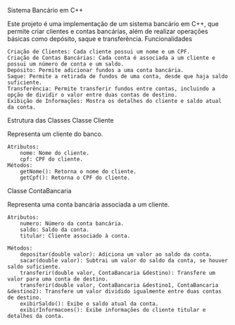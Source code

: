 Sistema Bancário em C++

Este projeto é uma implementação de um sistema bancário em C++, que permite criar clientes e contas bancárias, além de realizar operações básicas como depósito, saque e transferência.
Funcionalidades

    Criação de Clientes: Cada cliente possui um nome e um CPF.
    Criação de Contas Bancárias: Cada conta é associada a um cliente e possui um número de conta e um saldo.
    Depósito: Permite adicionar fundos a uma conta bancária.
    Saque: Permite a retirada de fundos de uma conta, desde que haja saldo suficiente.
    Transferência: Permite transferir fundos entre contas, incluindo a opção de dividir o valor entre duas contas de destino.
    Exibição de Informações: Mostra os detalhes do cliente e saldo atual da conta.

Estrutura das Classes
Classe Cliente

Representa um cliente do banco.

    Atributos:
        nome: Nome do cliente.
        cpf: CPF do cliente.
    Métodos:
        getNome(): Retorna o nome do cliente.
        getCpf(): Retorna o CPF do cliente.

Classe ContaBancaria

Representa uma conta bancária associada a um cliente.

    Atributos:
        numero: Número da conta bancária.
        saldo: Saldo da conta.
        titular: Cliente associado à conta.

    Métodos:
        depositar(double valor): Adiciona um valor ao saldo da conta.
        sacar(double valor): Subtrai um valor do saldo da conta, se houver saldo suficiente.
        transferir(double valor, ContaBancaria &destino): Transfere um valor para uma conta de destino.
        transferir(double valor, ContaBancaria &destino1, ContaBancaria &destino2): Transfere um valor dividido igualmente entre duas contas de destino.
        exibirSaldo(): Exibe o saldo atual da conta.
        exibirInformacoes(): Exibe informações do cliente titular e detalhes da conta.
